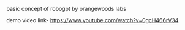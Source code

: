 basic concept of robogpt by orangewoods labs

demo video link- https://www.youtube.com/watch?v=0gcH466rV34
